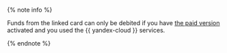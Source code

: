 {% note info %}

Funds from the linked card can only be debited if you have [the paid version](../operations/activate-commercial.md) activated and you used the {{ yandex-cloud }} services.

{% endnote %}
